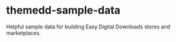 # themedd-sample-data
Helpful sample data for building Easy Digital Downloads stores and marketplaces.
